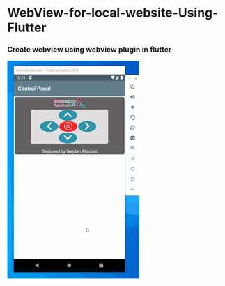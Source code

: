 
# WebView-for-local-website-Using-Flutter

<h3>Create webview using webview plugin in flutter</h3>

<img src="https://github.com/WejdanAljadani/WebView-for-local-website-Using-Flutter/blob/master/screenshot/webview-screen.gif" with=500px height=500px/>


